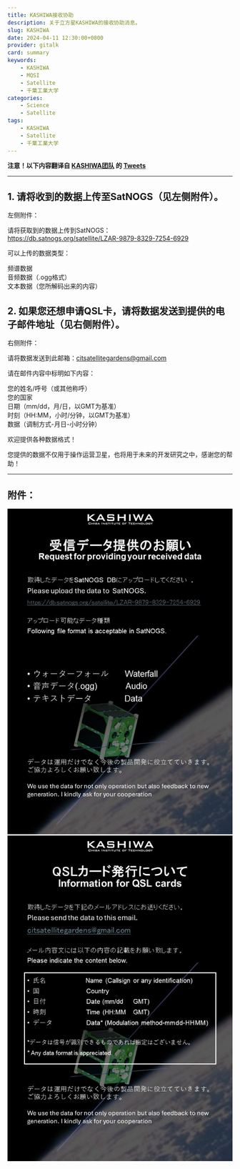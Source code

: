 ```yaml
---
title: KASHIWA接收协助
description: 关于立方星KASHIWA的接收协助消息。
slug: KASHIWA
date: 2024-04-11 12:30:00+0800
provider: gitalk
card: summary
keywords:
    - KASHIWA
    - MQSI
    - Satellite
    - 千葉工業大学
categories:
    - Science
    - Satellite
tags:
    - KASHIWA
    - Satellite
    - 千葉工業大学
---
```


**注意！以下内容翻译自 [KASHIWA团队](https://twitter.com/CitGardens) 的 [Tweets](https://twitter.com/CitGardens/status/1778243738638434802)**

**********

## 1. 请将收到的数据上传至SatNOGS（见左侧附件）。

左侧附件：

请将获取到的数据上传到SatNOGS：  
https://db.satnogs.org/satellite/LZAR-9879-8329-7254-6929

可以上传的数据类型：

频谱数据  
音频数据（.ogg格式）  
文本数据（您所解码出来的内容）  


## 2. 如果您还想申请QSL卡，请将数据发送到提供的电子邮件地址（见右侧附件）。

右侧附件：

请将数据发送到此邮箱：citsatellitegardens@gmail.com

请在邮件内容中标明如下内容：

您的姓名/呼号（或其他称呼）  
您的国家  
日期（mm/dd，月/日，以GMT为基准）  
时刻（HH:MM，小时/分钟，以GMT为基准）  
数据（调制方式-月日-小时分钟）  

欢迎提供各种数据格式！


您提供的数据不仅用于操作运营卫星，也将用于未来的开发研究之中，感谢您的帮助！

**********

## 附件：

![Upload](Upload.jpg)  
![QSL](QSL.jpg)  